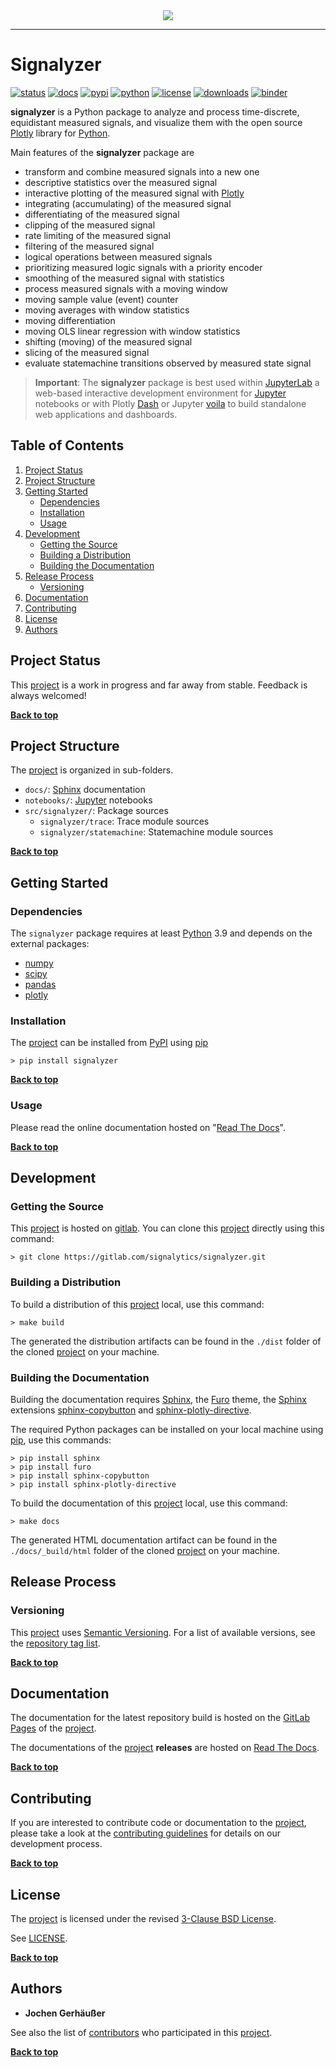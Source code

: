 <div align="center">
  <img src="https://signalytics.gitlab.io/signalyzer/_static/images/signalyzer.svg"><br>
</div>

---

# Signalyzer

[![status](https://img.shields.io/pypi/status/signalyzer.svg)](https://pypi.org/project/signalyzer)
[![docs](https://readthedocs.org/projects/signalyzer/badge/?version=latest)](https://signalyzer.readthedocs.io)
[![pypi](https://img.shields.io/pypi/v/signalyzer.svg)](https://pypi.org/project/signalyzer)
[![python](https://img.shields.io/pypi/pyversions/signalyzer.svg)](https://docs.python.org/3/)
[![license](https://img.shields.io/pypi/l/signalyzer.svg)](https://gitlab.com/signalytics/signalyzer/-/blob/main/LICENSE)
[![downloads](https://img.shields.io/pypi/dm/signalyzer.svg)](https://pypistats.org/packages/signalyzer)
[![binder](https://mybinder.org/badge_logo.svg)](https://mybinder.org/v2/gl/signalytics%2Fsignalyzer/main?labpath=notebooks)

**signalyzer** is a Python package to analyze and process time-discrete,
equidistant measured signals, and visualize them with the open source
[Plotly](https://plotly.com/python/) library for [Python].

Main features of the **signalyzer** package are

* transform and combine measured signals into a new one
* descriptive statistics over the measured signal
* interactive plotting of the measured signal with [Plotly]
* integrating (accumulating) of the measured signal
* differentiating of the measured signal
* clipping of the measured signal
* rate limiting of the measured signal
* filtering of the measured signal
* logical operations between measured signals
* prioritizing measured logic signals with a priority encoder
* smoothing of the measured signal with statistics
* process measured signals with a moving window
* moving sample value (event) counter
* moving averages with window statistics
* moving differentiation
* moving OLS linear regression with window statistics
* shifting (moving) of the measured signal
* slicing of the measured signal
* evaluate statemachine transitions observed by measured state signal

> **Important**: The **signalyzer** package is best used within [JupyterLab] a
> web-based interactive development environment for [Jupyter] notebooks or with
> Plotly [Dash] or Jupyter [voila] to build standalone web applications and
> dashboards.

## Table of Contents
[Back to top]: #table-of-contents

1. [Project Status](#project-status)
2. [Project Structure](#project-structure)
3. [Getting Started](#getting-started)
	- [Dependencies](#dependencies)
	- [Installation](#installation)
	- [Usage](#usage)
4. [Development](#development)
	- [Getting the Source](#getting-the-source)
	- [Building a Distribution](#building-a-distribution)
	- [Building the Documentation](#building-the-documentation)
5. [Release Process](#release-process)
	- [Versioning](#versioning)
6. [Documentation](#documentation)
7. [Contributing](#contributing)
8. [License](#license)
9. [Authors](#authors)

## Project Status

This [project] is a work in progress and far away from stable.
Feedback is always welcomed!

**[Back to top](#table-of-contents)**

## Project Structure

The [project] is organized in sub-folders.

- `docs/`: [Sphinx] documentation
- `notebooks/`: [Jupyter] notebooks
- `src/signalyzer/`: Package sources
  - `signalyzer/trace`: Trace module sources
  - `signalyzer/statemachine`: Statemachine module sources

**[Back to top](#table-of-contents)**

## Getting Started

### Dependencies

The `signalyzer` package requires at least [Python] 3.9 and depends on the
external packages:

- [numpy]
- [scipy]
- [pandas]
- [plotly]

### Installation

The [project] can be installed from [PyPI] using [pip]

```shell
> pip install signalyzer
```

**[Back to top](#table-of-contents)**

### Usage

Please read the online documentation hosted on "[Read The Docs]".

**[Back to top](#table-of-contents)**

## Development

### Getting the Source

This [project] is hosted on [gitlab].
You can clone this [project] directly using this command:

```shell
> git clone https://gitlab.com/signalytics/signalyzer.git
```

### Building a Distribution

To build a distribution of this [project] local, use this command:

```shell
> make build
```

The generated the distribution artifacts can be found in the `./dist` folder
of the cloned [project] on your machine.

### Building the Documentation

Building the documentation requires [Sphinx], the [Furo] theme, the [Sphinx]
extensions [sphinx-copybutton] and [sphinx-plotly-directive].

The required Python packages can be installed on your local machine using [pip],
use this commands:

```shell
> pip install sphinx
> pip install furo
> pip install sphinx-copybutton
> pip install sphinx-plotly-directive
```

To build the documentation of this [project] local, use this command:

```shell
> make docs
```

The generated HTML documentation artifact can be found in the
`./docs/_build/html` folder of the cloned [project] on your machine.

## Release Process

### Versioning

This [project] uses [Semantic Versioning].
For a list of available versions, see the [repository tag list].

**[Back to top](#table-of-contents)**

## Documentation

The documentation for the latest repository build is hosted on the
[GitLab Pages] of the [project].

The documentations of the [project] **releases** are hosted on [Read The Docs].

**[Back to top](#table-of-contents)**

## Contributing

If you are interested to contribute code or documentation to the [project],
please take a look at the [contributing guidelines](CONTRIBUTING.md) for details
on our development process.

**[Back to top](#table-of-contents)**

## License

The [project] is licensed under the revised [3-Clause BSD License].

See [LICENSE](LICENSE).

**[Back to top](#table-of-contents)**

## Authors

* **Jochen Gerhäußer**

See also the list of [contributors] who participated in this [project].

**[Back to top](#table-of-contents)**

[Semantic Versioning]: https://semver.org
[3-Clause BSD License]: https://opensource.org/licenses/BSD-3-Clause
[Python]: https://www.python.org
[PyPi]: https://pypi.org
[pip]: https://pip.pypa.io
[Sphinx]: https://pypi.org/project/sphinx
[Furo]: https://pypi.org/project/furo
[sphinx-copybutton]: https://pypi.org/project/sphinx-copybutton
[sphinx-plotly-directive]: https://pypi.org/project/sphinx-plotly-directive
[numpy]: https://pypi.org/project/numpy
[scipy]: https://pypi.org/project/scipy
[pandas]: https://pypi.org/project/pandas
[plotly]: https://pypi.org/project/plotly
[voila]: https://voila.readthedocs.io
[dash]: https://dash.plotly.com/
[JupyterLab]: https://jupyter.org
[Jupyter]: https://jupyter.org
[gitlab]: https://gitlab.com
[project]: https://gitlab.com/signalytics/signalyzer
[PyPI package registry]: https://gitlab.com/signalytics/signalyzer/-/packages
[repository tag list]: https://gitlab.com/signalytics/signalyzer/-/tags
[contributors]: https://gitlab.com/signalytics/signalyzer/-/graphs/main
[GitLab Pages]: https://signalytics.gitlab.io/signalyzer
[installation guide]: https://signalytics.gitlab.io/signalyzer/intro.html#installation
[Read The Docs]: https://signalyzer.readthedocs.io
